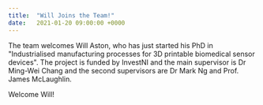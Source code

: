 ```yaml
---
title:  "Will Joins the Team!"
date:   2021-01-20 09:00:00 +0000
---
```


The team welcomes Will Aston, who has just started his PhD in "Industrialised manufacturing processes for 3D printable biomedical sensor devices". The project is funded by InvestNI and the main supervisor is Dr Ming-Wei Chang and the second supervisors are Dr Mark Ng and Prof. James McLaughlin. 

Welcome Will! 
